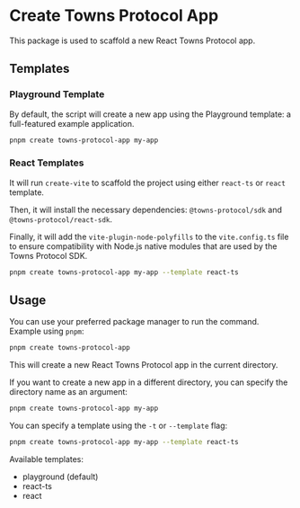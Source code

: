# Create Towns Protocol App

This package is used to scaffold a new React Towns Protocol app.

## Templates

### Playground Template

By default, the script will create a new app using the Playground template: a full-featured example application.

```bash
pnpm create towns-protocol-app my-app
```

### React Templates

It will run `create-vite` to scaffold the project using either `react-ts` or `react` template.

Then, it will install the necessary dependencies: `@towns-protocol/sdk` and `@towns-protocol/react-sdk`.

Finally, it will add the `vite-plugin-node-polyfills` to the `vite.config.ts` file to ensure compatibility with Node.js native modules that are used by the Towns Protocol SDK.

```bash
pnpm create towns-protocol-app my-app --template react-ts
```

## Usage

You can use your preferred package manager to run the command.
Example using `pnpm`:

```bash
pnpm create towns-protocol-app
```

This will create a new React Towns Protocol app in the current directory.

If you want to create a new app in a different directory, you can specify the directory name as an argument:

```bash
pnpm create towns-protocol-app my-app
```

You can specify a template using the `-t` or `--template` flag:

```bash
pnpm create towns-protocol-app my-app --template react-ts
```

Available templates:

- playground (default)
- react-ts
- react
